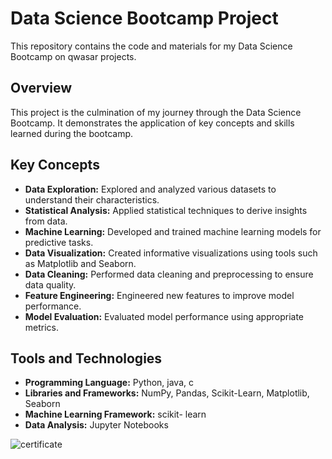 # Data Science Bootcamp Project

This repository contains the code and materials for my Data Science Bootcamp on qwasar projects.

## Overview

This project is the culmination of my journey through the Data Science Bootcamp. It demonstrates the application of key concepts and skills learned during the bootcamp.

## Key Concepts

- **Data Exploration:** Explored and analyzed various datasets to understand their characteristics.
- **Statistical Analysis:** Applied statistical techniques to derive insights from data.
- **Machine Learning:** Developed and trained machine learning models for predictive tasks.
- **Data Visualization:** Created informative visualizations using tools such as Matplotlib and Seaborn.
- **Data Cleaning:** Performed data cleaning and preprocessing to ensure data quality.
- **Feature Engineering:** Engineered new features to improve model performance.
- **Model Evaluation:** Evaluated model performance using appropriate metrics.


## Tools and Technologies

- **Programming Language:** Python, java, c
- **Libraries and Frameworks:** NumPy, Pandas, Scikit-Learn, Matplotlib, Seaborn
- **Machine Learning Framework:** scikit- learn
- **Data Analysis:** Jupyter Notebooks

![certificate](https://github.com/Rawlingsofficial/Data-Science-on-Qwasar-platform/assets/118646636/cf6e3ffa-56e3-455d-abdc-84481788cf99)


